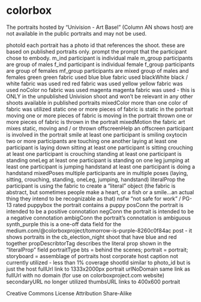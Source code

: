 # colorbox


The portraits hosted by “Univision - Art Basel” (Column AN shows host) are not available in the public portraits and may not be used.  


photoId
each portrait has a photo id that references the shoot.  these are based on published portraits only.
prompt
the prompt that the participant chose to embody. 
m_ind
participant is individual male
m_group
participants are group of males
f_ind
participant is individual female
f_group
participants are group of females
mf_group
participants are mixed group of males and females
green
green fabric used
blue
blue fabric used
blackWhite
black / white fabric was used
red
red fabric was used
yellow
yellow fabric was used
noColor
no fabric was used
magenta
magenta fabric was used - this is ONLY in the unpublished Univision shoot and won’t be relevant in any other shoots available in published portraits
mixedColor
more than one color of fabric was utilized
static
one or more pieces of fabric is static in the portrait
moving
one or more pieces of fabric is moving in the portrait
thrown
one or more pieces of fabric is thrown in the portrait
mixedMotion
the fabric art mixes static, moving and / or thrown
offscreenHelp
an offscreen participant is involved in the portrait
smile
at least one participant is smiling
oxytocin
two or more participants are touching one another
laying
at least one participant is laying down
sitting
at least one participant is sitting 
crouching
at least one participant is crouching
standing
at least one participant is standing
oneLeg
at least one participant is standing on one leg
jumping
at least one participant is jumping
handstand
at least one participant is doing a handstand
mixedPoses
multiple participants are in multiple poses (laying, sitting, crouching, standing, oneLeg, jumping, handstand)
literalProp
the participant is using the fabric to create a “literal” object (the fabric is abstract, but sometimes people make a heart, or a fish or a smile...an actual thing they intend to be recognizable as that)
nsfw
“not safe for work” / PG-13 rated
puppybox
the portrait contains a puppy
posConn
the portrait is intended to be a positive connotation
negConn
the portrait is intended to be a negative connotation
ambigConn
the portrait’s connotation is ambiguous 
synth_purple
this is a one-off data field for the medium.com/@colorboxproject/tomorrow-is-purple-8260c0f84ac post - it shows portraits in the cb_election_night shoot that have blue and red together
propDescribtorTag
describes the literal prop shown in the “literalProp” field
portraitType
bts = behind the scenes; portrait = portrait; storyboard = assemblage of portraits
host
corporate host
caption
not currently utilized - less than 1% coverage 
shootId
similar to photo_id but is just the host
fullUrl
link to 1333x2000px portrait
urlNoDomain
same link as fullUrl with no domain (for use on colorboxproject.com website)
secondaryURL
no longer utilized
thumbsURL
links to 400x600 portrait




Creative Commons License Attribution Share-Alike
